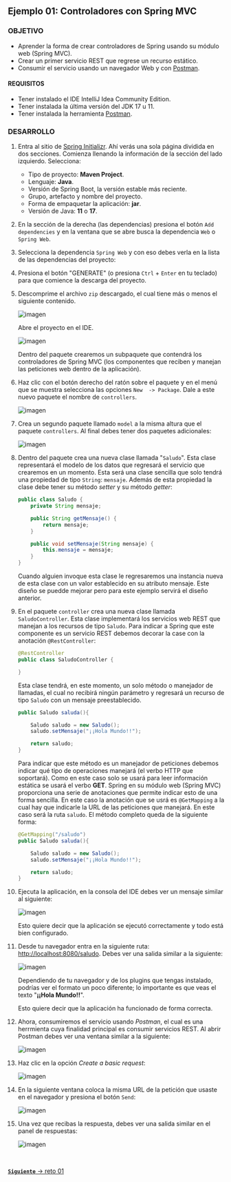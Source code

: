 ## Ejemplo 01: Controladores con Spring MVC

### OBJETIVO
- Aprender la forma de crear controladores de Spring usando su módulo web (Spring MVC).
- Crear un primer servicio REST que regrese un recurso estático.
- Consumir el servicio usando un navegador Web y con [Postman](https://www.postman.com/downloads/).

#### REQUISITOS
- Tener instalado el IDE IntelliJ Idea Community Edition.
- Tener instalada la última versión del JDK 17 u 11.
- Tener instalada la herramienta <a href="https://www.postman.com/downloads/" target="_blank">Postman</a>.

### DESARROLLO

1. Entra al sitio de <a href="https://start.spring.io/" target="_blank">Spring Initializr</a>. Ahí verás una sola página dividida en dos secciones. Comienza llenando la información de la sección del lado izquierdo. Selecciona:

    - Tipo de proyecto: **Maven Project**.
    - Lenguaje: **Java**.
    - Versión de Spring Boot, la versión estable más reciente.
    - Grupo, artefacto y nombre del proyecto.
    - Forma de empaquetar la aplicación: **jar**.
    - Versión de Java: **11** o **17**.

2. En la sección de la derecha (las dependencias) presiona el botón `Add dependencies` y en la ventana que se abre busca la dependencia `Web` o `Spring Web`.

3. Selecciona la dependencia `Spring Web` y con eso debes verla en la lista de las dependencias del proyecto:

4. Presiona el botón "GENERATE" (o presiona `Ctrl` + `Enter` en tu teclado) para que comience la descarga del proyecto.

5. Descomprime el archivo `zip` descargado, el cual tiene más o menos el siguiente contenido.

    ![imagen](img/img_011.png)

    Abre el proyecto en el IDE.

    ![imagen](img/img_04.png)

    Dentro del paquete crearemos un subpaquete que contendrá los controladores de Spring MVC (los componentes que reciben y manejan las peticiones web dentro de la aplicación).

5. Haz clic con el botón derecho del ratón sobre el paquete y en el menú que se muestra selecciona las opciones `New  -> Package`. Dale a este nuevo paquete el nombre de `controllers`.

    ![imagen](img/img_05.png)

6. Crea un segundo paquete llamado `model` a la misma altura que el paquete `controllers`. Al final debes tener dos paquetes adicionales:

    ![imagen](img/img_06.png)

7. Dentro del paquete crea una nueva clase llamada "`Saludo`". Esta clase representará el modelo de los datos que regresará el servicio que crearemos en un momento. Esta será una clase sencilla que solo tendrá una propiedad de tipo `String`: `mensaje`. Además de esta propiedad la clase debe tener su método *setter* y su método *getter*:    

    ```java
    public class Saludo {
        private String mensaje;

        public String getMensaje() {
            return mensaje;
        }

        public void setMensaje(String mensaje) {
            this.mensaje = mensaje;
        }
    }
    ```

    Cuando alguien invoque esta clase le regresaremos una instancia nueva de esta clase con un valor establecido en su atributo mensaje. Este diseño se puedde mejorar pero para este ejemplo servirá el diseño anterior.

8. En el paquete `controller` crea una nueva clase llamada `SaludoController`. Esta clase implementará los servicios web REST que manejan a los recursos de tipo `Saludo`. Para indicar a Spring que este componente es un servicio REST debemos decorar la case con la anotación `@RestController`:

    ```java
    @RestController
    public class SaludoController {

    }
    ```

    Esta clase tendrá, en este momento, un  solo método o manejador de llamadas, el cual no recibirá ningún parámetro y regresará un recurso de tipo `Saludo` con un mensaje preestablecido.

    ```java
    public Saludo saluda(){

        Saludo saludo = new Saludo();
        saludo.setMensaje("¡¡Hola Mundo!!");

        return saludo;
    }
    ```

    Para indicar que este método es un manejador de peticiones debemos indicar qué tipo de operaciones manejará (el verbo HTTP que soportará). Como en este caso solo se usará para leer información estática se usará el verbo **GET**. Spring en su módulo web (Spring MVC) proporciona una serie de anotaciones que permite indicar esto de una forma sencilla. En este caso la anotación que se usrá es `@GetMapping` a la cual hay que indicarle la URL de las peticiones que manejará. En este caso será la ruta `saludo`. El método completo queda de la siguiente forma:

    ```java
    @GetMapping("/saludo")
    public Saludo saluda(){

        Saludo saludo = new Saludo();
        saludo.setMensaje("¡¡Hola Mundo!!");

        return saludo;
    }
    ```

9. Ejecuta la aplicación, en la consola del IDE debes ver un mensaje similar al siguiente:

    ![imagen](img/img_07.png)

    Esto quiere decir que la aplicación se ejecutó correctamente y todo está bien configurado.

10. Desde tu navegador entra en la siguiente ruta: <a href="http://localhost:8080/saludo" target="_blank">http://localhost:8080/saludo</a>. Debes ver una salida similar a la siguiente:

    ![imagen](img/img_08.png)

    Dependiendo de tu navegador y de los plugins que tengas instalado, podrías ver el formato un poco diferente; lo importante es que veas el texto "**¡¡Hola Mundo!!**".

    Esto quiere decir que la aplicación ha funcionado de forma correcta.

11. Ahora, consumiremos el servicio usando *Postman*, el cual es una herrmienta cuya finalidad principal es consumir servicios REST. Al abrir Postman debes ver una ventana similar a la siguiente:

    ![imagen](img/img_09.png)

12. Haz clic en la opción *Create a basic request*:

    ![imagen](img/img_10.png)

13. En la siguiente ventana coloca la misma URL de la petición que usaste en el navegador y presiona el botón `Send`:

    ![imagen](img/img_11.png)

14. Una vez que recibas la respuesta, debes ver una salida similar en el panel de respuestas:

    ![imagen](img/img_12.png)


<br>

[**`Siguiente`** -> reto 01](../Reto-01/)